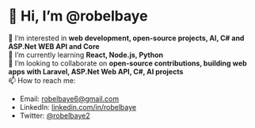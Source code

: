 # 👋 Hi, I’m @robelbaye
👀 I’m interested in **web development, open-source projects, AI, C# and ASP.Net WEB API and Core**  
🌱 I’m currently learning **React, Node.js, Python**  
💞️ I’m looking to collaborate on **open-source contributions, building web apps with Laravel, ASP.Net Web API, C#, AI projects**  
📫 How to reach me:  
   - Email: robelbaye6@gmail.com  
   - LinkedIn: [linkedin.com/in/robelbaye](https://linkedin.com/in/robelbaye)  
   - Twitter: [@robelbaye2](https://twitter.com/robelbaye2)


<!---
robelbaye/robelbaye is a ✨ special ✨ repository because its `README.md` (this file) appears on your GitHub profile.
You can click the Preview link to take a look at your changes.
--->
